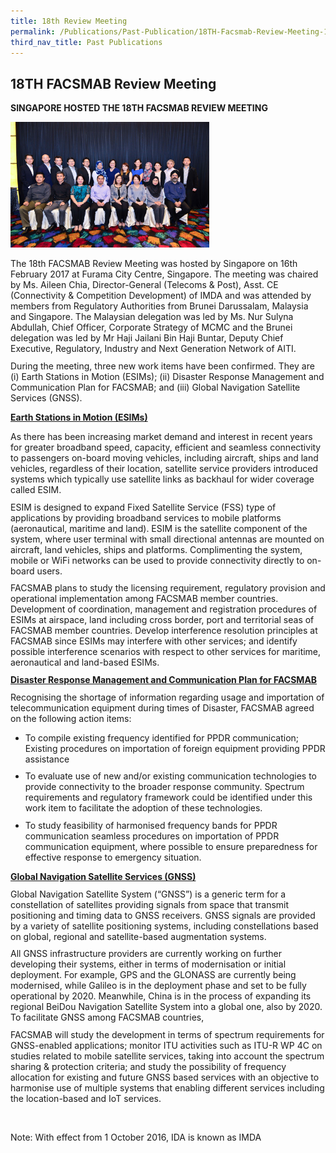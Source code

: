 ```yaml
---
title: 18th Review Meeting
permalink: /Publications/Past-Publication/18TH-Facsmab-Review-Meeting-16th-Feb-2017
third_nav_title: Past Publications
---
```

<div class="section-content">
<h2>18TH FACSMAB Review Meeting</h2>
<p><strong>SINGAPORE HOSTED THE 18TH FACSMAB REVIEW MEETING</strong></p><p><img alt="" width="711" height="474" style="top: 303.68px; width: 318.27px; height: 201.27px;margin: unset;" src="/assets/images/FACSMAB 18th review.jpg"></p><p style="margin: 0px 0px 10.66px;">The 18th FACSMAB Review Meeting was hosted by Singapore on 16th February 2017 at Furama City Centre, Singapore. The meeting was chaired by Ms. Aileen Chia, Director-General (Telecoms &amp; Post), Asst. CE (Connectivity &amp; Competition Development) of IMDA and was attended by members from Regulatory Authorities from Brunei Darussalam, Malaysia and Singapore. The Malaysian delegation was led by Ms. Nur Sulyna Abdullah, Chief Officer, Corporate Strategy of MCMC and the Brunei delegation was led by Mr Haji Jailani Bin Haji Buntar, Deputy Chief Executive, Regulatory, Industry and Next Generation Network of AITI. </p><p style="margin: 0px 0px 10.66px;">During the meeting, three new work items have been confirmed. They are (i) Earth Stations in Motion (ESIMs); (ii) Disaster Response Management and Communication Plan for FACSMAB; and (iii) Global Navigation Satellite Services (GNSS).</p><p><span style="text-decoration: underline;"><strong>Earth Stations in Motion (ESIMs)</strong></span></p><p style="margin: 0px 0px 10.66px;">As there has been increasing market demand and interest in recent years for greater broadband speed, capacity, efficient and seamless connectivity to passengers on-board moving vehicles, including aircraft, ships and land vehicles, regardless of their location, satellite service providers introduced systems which typically use satellite links as backhaul for wider coverage called ESIM.</p><p style="margin: 0px 0px 10.66px;">ESIM is designed to expand Fixed Satellite Service (FSS) type of applications by providing broadband services to mobile platforms (aeronautical, maritime and land). ESIM is the satellite component of the system, where user terminal with small directional antennas are mounted on aircraft, land vehicles, ships and platforms. Complimenting the system, mobile or WiFi networks can be used to provide connectivity directly to on-board users.</p><p style="margin: 0px 0px 10.66px;">FACSMAB plans to study the licensing requirement, regulatory provision and operational implementation among FACSMAB member countries. Development of coordination, management and registration procedures of ESIMs at airspace, land including cross border, port and territorial seas of FACSMAB member countries. Develop interference resolution principles at FACSMAB since <span style="margin: 0px;">ESIMs may interfere with other services; and identify possible interference scenarios with respect to other services for maritime, aeronautical and land-based ESIMs.</span></p><p style="margin: 0px 0px 10.66px;"><strong><span style="text-decoration: underline;">Disaster Response Management and Communication Plan for FACSMAB</span></strong></p><div><p style="margin: 0px 0px 10.66px;">Recognising the shortage of information regarding usage and importation of telecommunication equipment during times of Disaster, FACSMAB agreed on the following action items:</p></div><ul><li><p style="margin: 0px 0px 10.66px;">To compile existing frequency identified for PPDR communication; Existing procedures on importation of foreign equipment providing PPDR assistance</p></li><li><p style="margin: 0px 0px 10.66px;">To evaluate use of new and/or existing communication technologies to provide connectivity to the broader response community. Spectrum requirements and regulatory framework could be identified under this work item to facilitate the adoption of these technologies.</p></li><li><p style="margin: 0px 0px 10.66px;">To study feasibility of harmonised frequency bands for PPDR communication seamless procedures on importation of PPDR communication equipment, where possible to ensure preparedness for effective response to emergency situation. </p></li></ul><p style="margin: 0px 0px 10.66px;"><strong><span style="text-decoration: underline;">Global Navigation Satellite Services (GNSS) </span></strong></p><div><p style="margin: 0px 0px 10.66px;">Global Navigation Satellite System (“GNSS”) is a generic term for a constellation of satellites providing signals from space that transmit positioning and timing data to GNSS receivers. GNSS signals are provided by a variety of satellite positioning systems, including constellations based on global, regional and satellite-based augmentation systems. </p><p style="margin: 0px 0px 10.66px;">All GNSS infrastructure providers are currently working on further developing their systems, either in terms of modernisation or initial deployment. For example, GPS and the GLONASS are currently being modernised, while Galileo is in the deployment phase and set to be fully operational by 2020. Meanwhile, China is in the process of expanding its regional BeiDou Navigation Satellite System into a global one, also by 2020. To facilitate GNSS among FACSMAB countries, </p><p style="margin: 0px 0px 10.66px;">FACSMAB will study the development in terms of spectrum requirements for GNSS-enabled applications; monitor ITU activities such as ITU-R WP 4C on studies related to mobile satellite services, taking into account the spectrum sharing &amp; protection criteria; and study the possibility of frequency allocation for existing and future GNSS based services with an objective to harmonise use of multiple systems that enabling different services including the location-based and IoT services. </p></div><p>&nbsp;</p><p>Note: With effect from 1 October 2016, IDA is known as IMDA</p>
</div>
